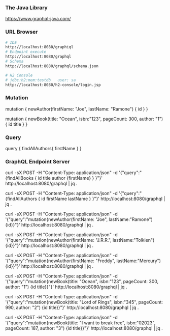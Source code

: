 ### The Java Library
https://www.graphql-java.com/

### URL Browser
```bash
# IDE
http://localhost:8080/graphiql
# Endpoint execute 
http://localhost:8080/graphql
# Schema
http://localhost:8080/graphql/schema.json

# H2 Console
# jdbc:h2:mem:testdb   user: sa
http://localhost:8080/h2-console/login.jsp
```


### Mutation
mutation {
  newAuthor(firstName: "Joe", lastName: "Ramone") {
    id
  }
}

mutation {
  newBook(title: "Ocean", isbn:"123", pageCount: 300, author: "1") {
    id
    title
  }
}

### Query 
query {
  findAllAuthors{
    firstName
  }
}

### GraphQL Endpoint Server
curl -sX POST -H "Content-Type: application/json" -d '{"query":"{findAllBooks { id title author {firstName} } }"}' http://localhost:8080/graphql | jq .

curl -sX POST -H "Content-Type: application/json" -d '{"query":"{findAllAuthors { id firstName lastName } }"}' http://localhost:8080/graphql | jq .

curl -sX POST -H "Content-Type: application/json" -d '{"query":"mutation{newAuthor(firstName: \"Joe\", lastName:\"Ramone\") {id}}"}' http://localhost:8080/graphql | jq .

curl -sX POST -H "Content-Type: application/json" -d '{"query":"mutation{newAuthor(firstName: \"J.R.R.\", lastName:\"Tolkien\") {id}}"}' http://localhost:8080/graphql | jq .

curl -sX POST -H "Content-Type: application/json" -d '{"query":"mutation{newAuthor(firstName: \"Freddy\", lastName:\"Mercury\") {id}}"}' http://localhost:8080/graphql | jq .

curl -sX POST -H "Content-Type: application/json" -d '{"query":"mutation{newBook(title: \"Ocean\", isbn:\"123\", pageCount: 300, author: \"1\") {id title}}"}' http://localhost:8080/graphql | jq .

curl -sX POST -H "Content-Type: application/json" -d '{"query":"mutation{newBook(title: \"Lord of Rings\", isbn:\"345\", pageCount: 990, author: \"2\") {id title}}"}' http://localhost:8080/graphql | jq .

curl -sX POST -H "Content-Type: application/json" -d '{"query":"mutation{newBook(title: \"I want to break free\", isbn:\"02023\", pageCount: 187, author: \"3\") {id title}}"}' http://localhost:8080/graphql | jq .

